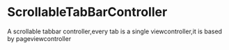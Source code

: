 ScrollableTabBarController
==========================

A scrollable tabbar controller,every tab is a single viewcontroller,it is based by pageviewcontroller
